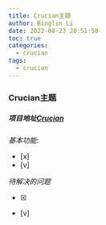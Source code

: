 ```yaml
---
title: Crucian主题
author: Binglin Li
date: 2022-08-23 20:51:58
toc: true
categories:
  - crucian
tags:
  - crucian
---
```


### Crucian主题

##### 项目地址[Crucian](https://github.com/binglinli/hexo-theme-crucian)
 
*基本功能:*
- [x] 
- [v]


*待解决的问题*

- [x]
- [v]
